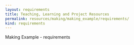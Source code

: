 ```yaml
---
layout: requirements
title: Teaching, Learning and Project Resources
permalink: resources/making/making_example/requirements/
kind: requirements
---
```


Making Example - requirements 